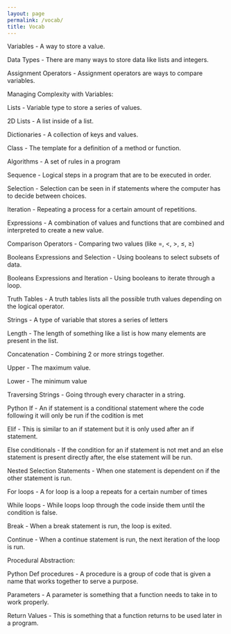 ```yaml
---
layout: page
permalink: /vocab/
title: Vocab
---
```


Variables - A way to store a value.

Data Types - There are many ways to store data like lists and integers.

Assignment Operators - Assignment operators are ways to compare variables.

Managing Complexity with Variables:

Lists - Variable type to store a series of values.

2D Lists - A list inside of a list.

Dictionaries - A collection of keys and values.

Class - The template for a definition of a method or function.

Algorithms - A set of rules in a program

Sequence - Logical steps in a program that are to be executed 
in order.

Selection - Selection can be seen in if statements where the computer has to decide between choices.

Iteration - Repeating a process for a certain amount of repetitions.

Expressions - A combination of values and functions that are combined and interpreted to create a new value.

Comparison Operators - Comparing two values (like =, <, >, ≤, ≥)

Booleans Expressions and Selection - Using booleans to select subsets of data.

Booleans Expressions and Iteration - Using booleans to iterate through a loop.

Truth Tables - A truth tables lists all the possible truth values depending on the logical operator.

Strings - A type of variable that stores a series of letters

Length - The length of something like a list is how many elements are present in the list.

Concatenation - Combining 2 or more strings together.

Upper - The maximum value.

Lower - The minimum value

Traversing Strings - Going through every character in a string.

Python If - An if statement is a conditional statement where the code following it will only be run if the codition is met

Elif - This is similar to an if statement but it is only used after an if statement.

Else conditionals - If the condition for an if statement is not met and an else statement is present directly after, the else statement will be run.

Nested Selection Statements - When one statement is dependent on if the other statement is run.

For loops - A for loop is a loop a repeats for a certain number of times

While loops - While loops loop through the code inside them until the condition is false. 

Break - When a break statement is run, the loop is exited.

Continue - When a continue statement is run, the next iteration of the loop is run.

Procedural Abstraction:

Python Def procedures - A procedure is a group of code that is given a name that works together to serve a purpose.

Parameters - A parameter is something that a function needs to take in to work properly.

Return Values - This is something that a function returns to be used later in a program.